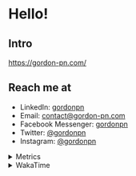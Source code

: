 # Hello!

## Intro

<https://gordon-pn.com/>

## Reach me at

- LinkedIn: [gordonpn](https://www.linkedin.com/in/gordonpn/)
- Email: [contact@gordon-pn.com](mailto:contact@gordon-pn.com)
- Facebook Messenger: [gordonpn](https://www.messenger.com/t/Gordonpn)
- Twitter: [@gordonpn](https://twitter.com/Gordonpn)
- Instagram: [@gordonpn](https://www.instagram.com/gordonpn/)

<details>
  <summary>Metrics</summary>

  <img align="center" src="https://github.com/gordonpn/gordonpn/blob/master/github-metrics.svg" alt="GitHub Metrics">

</details>

<details>
  <summary>WakaTime</summary>

  <!--START_SECTION:waka-->
📊 **This Week I Spent My Time On** 

```text
💬 Programming Languages: 
Java                     7 hrs 6 mins        █████████████████░░░░░░░░   69.31 % 
XML                      1 hr 4 mins         ███░░░░░░░░░░░░░░░░░░░░░░   10.47 % 
Other                    49 mins             ██░░░░░░░░░░░░░░░░░░░░░░░   08.08 % 
Makefile                 24 mins             █░░░░░░░░░░░░░░░░░░░░░░░░   03.94 % 
Bash                     18 mins             █░░░░░░░░░░░░░░░░░░░░░░░░   03.08 % 

🔥 Editors: 
IntelliJ IDEA            8 hrs 52 mins       ██████████████████████░░░   86.46 % 
VS Code                  1 hr 23 mins        ███░░░░░░░░░░░░░░░░░░░░░░   13.54 % 
```


 Last Updated on 06/02/2025 16:24:38 UTC
<!--END_SECTION:waka-->
</details>

